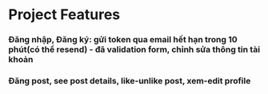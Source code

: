 # Project Features
 ### Đăng nhập, Đăng ký: gửi token qua email hết hạn trong 10 phút(có thể resend) - đã validation form, chỉnh sửa thông tin tài khoản
 ### Đăng post, see post details, like-unlike post, xem-edit profile
